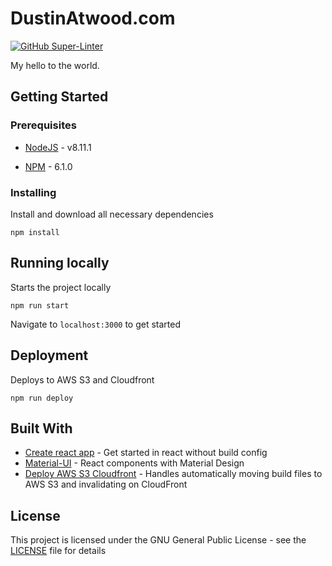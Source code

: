 # DustinAtwood.com
[![GitHub Super-Linter](https://github.com/Daatwood/dustinatwood-com/workflows/Lint%20Code%20Base/badge.svg)](https://github.com/marketplace/actions/super-linter)

My hello to the world.

## Getting Started


### Prerequisites

* [NodeJS](https://nodejs.org/) - v8.11.1

* [NPM](https://www.npmjs.com/) - 6.1.0

### Installing

Install and download all necessary dependencies 

`npm install`

## Running locally

Starts the project locally

`npm run start`

Navigate to `localhost:3000` to get started

## Deployment

Deploys to AWS S3 and Cloudfront

`npm run deploy`

## Built With

* [Create react app](https://github.com/facebook/create-react-app) - Get started in react without build config
* [Material-UI](https://material-ui.com/) - React components with Material Design
* [Deploy AWS S3 Cloudfront](https://github.com/apancutt/deploy-aws-s3-cloudfront) - Handles automatically moving build files to AWS S3 and invalidating on CloudFront  

## License

This project is licensed under the GNU General Public License - see the [LICENSE](LICENSE) file for details
